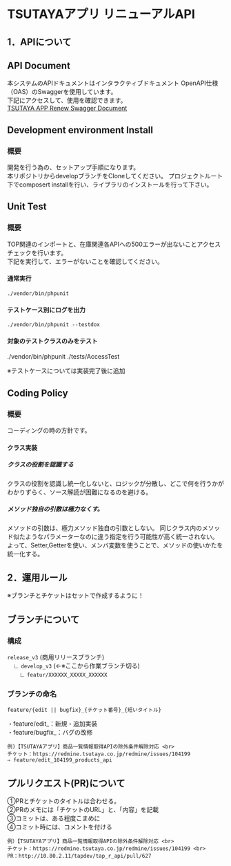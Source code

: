 # TSUTAYAアプリ リニューアルAPI

## 1．APIについて
## API Document

本システムのAPIドキュメントはインタラクティブドキュメント OpenAPI仕様（OAS）のSwaggerを使用しています。  
下記にアクセスして、使用を確認できます。  
[TSUTAYA APP Renew Swagger Document](https://dev.api.tsutaya-passport.tsite.jp/tapp/api/v1/docs/index.html)  

## Development environment Install
### 概要
開発を行う為の、セットアップ手順になります。<br>
本リポジトリからdevelopブランチをCloneしてください。
プロジェクトルート下でcomposert installを行い、ライブラリのインストールを行って下さい。


## Unit Test
### 概要
TOP関連のインポートと、在庫関連各APIへの500エラーが出ないことアクセスチェックを行います。<br>
下記を実行して、エラーがないことを確認してください。

#### 通常実行
```./vendor/bin/phpunit```

#### テストケース別にログを出力
```./vendor/bin/phpunit --testdox```

#### 対象のテストクラスのみをテスト
./vendor/bin/phpunit ./tests/AccessTest

※テストケースについては実装完了後に追加<br>

## Coding Policy
### 概要
コーディングの時の方針です。<br>

#### クラス実装

##### クラスの役割を認識する
クラスの役割を認識し統一化しないと、ロジックが分散し、どこで何を行うかがわかりずらく、ソース解読が困難になるのを避ける。

##### メソッド独自の引数は極力なくす。
メソッドの引数は、極力メソッド独自の引数としない。
同じクラス内のメソッド似たようなパラメーターなのに違う指定を行う可能性が高く統一されない。<br>
よって、Setter,Getterを使い、メンバ変数を使うことで、メソッドの使いかたを統一化する。


## 2．運用ルール

※ブランチとチケットはセットで作成するように！

## ブランチについて
### 構成
`release_v3` (商用リリースブランチ) <br>
　∟ `develop_v3` (←※ここから作業ブランチ切る) <br>
 　　∟ `featur/XXXXXX_XXXXX_XXXXXX`

### ブランチの命名

```
feature/{edit || bugfix}_{チケット番号}_{短いタイトル}
```

・feature/edit_：新規・追加実装 <br>
・feature/bugfix_：バグの改修 <br>


```
例)【TSUTAYAアプリ】商品一覧情報取得APIの除外条件解除対応 <br>
チケット：https://redmine.tsutaya.co.jp/redmine/issues/104199
⇒ feature/edit_104199_products_api
```

## プルリクエスト(PR)について
①PRとチケットのタイトルは合わせる。 <br>
②PRのメモには「チケットのURL」と、「内容」を記載 <br>
③コミットは、ある程度こまめに <br>
④コミット時には、コメントを付ける

```
例）【TSUTAYAアプリ】商品一覧情報取得APIの除外条件解除対応 <br>
チケット：https://redmine.tsutaya.co.jp/redmine/issues/104199 <br>
PR：http://10.80.2.11/tapdev/tap_r_api/pull/627
```

